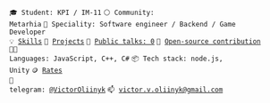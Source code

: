 <code>🎓 Student: KPI / IM-11</code>
<code>⚪ Community: Metarhia</code>
<code>👷 Speciality: Software engineer / Backend / Game Developer</code><br>
<code>💡 [Skills](SKILLS.md)</code>
<code>🧻 [Projects](PROJECTS.md)</code>
<code>📢 [Public talks: 0](TALKS.md)</code>
<code>👀 [Open-source contribution](CONTRIBUTION.md)</code><br>
<code>🧑‍💻 Languages: JavaScript, C++, C#</code>
<code>📦 Tech stack: node.js, Unity</code>
<code>🪙 [Rates](RATES.md)</code><br>
<code>💬 telegram: [@VictorOliinyk](https://telegram.me/your-nikname)</code>
<code>📫 [victor.v.oliinyk@gmail.com](mailto:your-email)</code>
